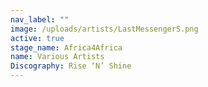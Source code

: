 ```yaml
---
nav_label: ""
image: /uploads/artists/LastMessengerS.png
active: true
stage_name: Africa4Africa
name: Various Artists
Discography: Rise ‘N’ Shine
---
```

